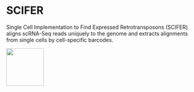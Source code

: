 # SCIFER
Single Cell Implementation to Find Expressed Retrotransposons (SCIFER) aligns scRNA-Seq reads uniquely to the genome and extracts alignments from single cells by cell-specific barcodes.


<img src="https://user-images.githubusercontent.com/108097317/232575429-4b71b8d8-5615-4f8b-b4aa-cc43ef8d85d9.png" width="100" height="100">
